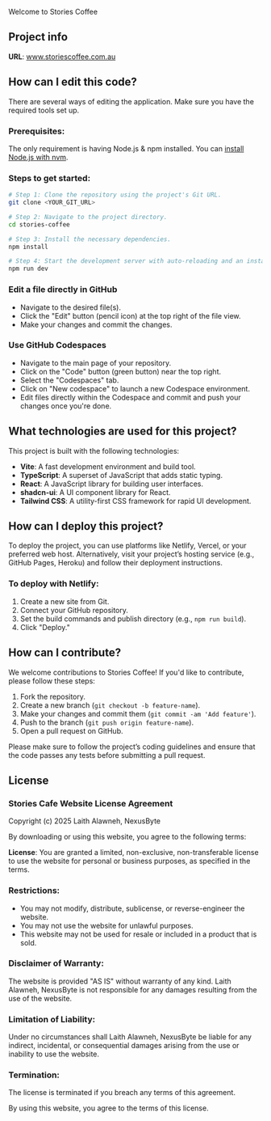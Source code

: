 Welcome to Stories Coffee

## Project info

**URL**: www.storiescoffee.com.au

## How can I edit this code?

There are several ways of editing the application. Make sure you have the required tools set up.

### Prerequisites:
The only requirement is having Node.js & npm installed. You can [install Node.js with nvm](https://github.com/nvm-sh/nvm#installing-and-updating).

### Steps to get started:

```sh
# Step 1: Clone the repository using the project's Git URL.
git clone <YOUR_GIT_URL>

# Step 2: Navigate to the project directory.
cd stories-coffee

# Step 3: Install the necessary dependencies.
npm install

# Step 4: Start the development server with auto-reloading and an instant preview.
npm run dev
```

### Edit a file directly in GitHub

- Navigate to the desired file(s).
- Click the "Edit" button (pencil icon) at the top right of the file view.
- Make your changes and commit the changes.

### Use GitHub Codespaces

- Navigate to the main page of your repository.
- Click on the "Code" button (green button) near the top right.
- Select the "Codespaces" tab.
- Click on "New codespace" to launch a new Codespace environment.
- Edit files directly within the Codespace and commit and push your changes once you're done.

## What technologies are used for this project?

This project is built with the following technologies:

- **Vite**: A fast development environment and build tool.
- **TypeScript**: A superset of JavaScript that adds static typing.
- **React**: A JavaScript library for building user interfaces.
- **shadcn-ui**: A UI component library for React.
- **Tailwind CSS**: A utility-first CSS framework for rapid UI development.

## How can I deploy this project?

To deploy the project, you can use platforms like Netlify, Vercel, or your preferred web host. Alternatively, visit your project’s hosting service (e.g., GitHub Pages, Heroku) and follow their deployment instructions.

### To deploy with Netlify:
1. Create a new site from Git.
2. Connect your GitHub repository.
3. Set the build commands and publish directory (e.g., `npm run build`).
4. Click "Deploy."

## How can I contribute?

We welcome contributions to Stories Coffee! If you'd like to contribute, please follow these steps:

1. Fork the repository.
2. Create a new branch (`git checkout -b feature-name`).
3. Make your changes and commit them (`git commit -am 'Add feature'`).
4. Push to the branch (`git push origin feature-name`).
5. Open a pull request on GitHub.

Please make sure to follow the project’s coding guidelines and ensure that the code passes any tests before submitting a pull request.

## License

### Stories Cafe Website License Agreement

Copyright (c) 2025 Laith Alawneh, NexusByte

By downloading or using this website, you agree to the following terms:

**License**: You are granted a limited, non-exclusive, non-transferable license to use the website for personal or business purposes, as specified in the terms.

### Restrictions:
- You may not modify, distribute, sublicense, or reverse-engineer the website.
- You may not use the website for unlawful purposes.
- This website may not be used for resale or included in a product that is sold.

### Disclaimer of Warranty:
The website is provided "AS IS" without warranty of any kind. Laith Alawneh, NexusByte is not responsible for any damages resulting from the use of the website.

### Limitation of Liability:
Under no circumstances shall Laith Alawneh, NexusByte be liable for any indirect, incidental, or consequential damages arising from the use or inability to use the website.

### Termination:
The license is terminated if you breach any terms of this agreement.

By using this website, you agree to the terms of this license.